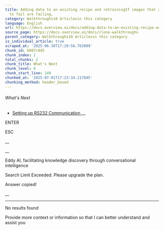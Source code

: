 ```yaml
---
title: Adding data to an existing recipe and retrainingIf images that are not supposed
  to fail are failing,
category: Walkthroughs10 Articlesin this category
language: English
url: https://docs.overview.ai/docs/adding-data-to-an-existing-recipe-and-retraining-1
source_page: https://docs.overview.ai/docs/clone-walkthroughs
parent_category: Walkthroughs10 Articlesin this category
is_individual_article: true
scraped_at: '2025-06-30T17:20:56.763009'
chunk_id: b807c0d5
chunk_index: 1
total_chunks: 2
chunk_title: What's Next
chunk_level: 6
chunk_start_line: 149
chunked_at: '2025-07-01T17:23:34.217845'
chunking_method: header_based
---
```


###### What's Next

  * [ Setting up RS232 Communication ](/docs/rs232-1) __



ENTER

ESC

 __

__

Eddy AI, facilitating knowledge discovery through conversational intelligence

Search Limit Exceeded. Please upgrade the plan.

Answer copied\!

__

__ __

No results found

Provide more context or information so that I can better understand and assist you
